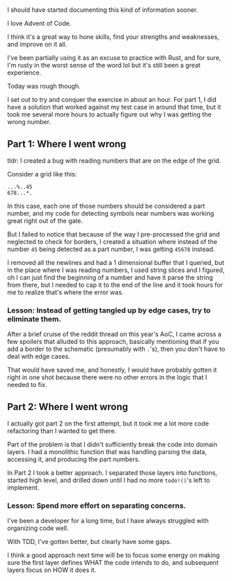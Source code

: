 #

I should have started documenting this kind of information sooner.

I love Advent of Code.

I think it's a great way to hone skills, find your strengths and weaknesses, and improve on it all.

I've been partially using it as an excuse to practice with Rust, and for sure, I'm rusty in the worst sense of the word lol but it's still been a great experience.

Today was rough though.

I set out to try and conquer the exercise in about an hour. For part 1, I did have a solution that worked against my test case in around that time, but it took me several more hours to actually figure out why I was getting the wrong number.

## Part 1: Where I went wrong

tldr: I created a bug with reading numbers that are on the edge of the grid.

Consider a grid like this:

```
...%..45
678...*.
```

In this case, each one of those numbers should be considered a part number, and my code for detecting symbols near numbers was working great right out of the gate.

But I failed to notice that because of the way I pre-processed the grid and neglected to check for borders, I created a situation where instead of the number `45` being detected as a part number, I was getting `45678` instead.

I removed all the newlines and had a 1 dimensional buffer that I queried, but in the place where I was reading numbers, I used string slices and I figured, oh I can just find the beginning of a number and have it parse the string from there, but I needed to cap it to the end of the line and it took hours for me to realize that's where the error was.

### Lesson: Instead of getting tangled up by edge cases, try to eliminate them.

After a brief cruise of the reddit thread on this year's AoC, I came across a few spoilers that alluded to this approach, basically mentioning that if you add a border to the schematic (presumably with `.`'s), then you don't have to deal with edge cases.

That would have saved me, and honestly, I would have probably gotten it right in one shot because there were no other errors in the logic that I needed to fix.

## Part 2: Where I went wrong

I actually got part 2 on the first attempt, but it took me a lot more code refactoring than I wanted to get there.

Part of the problem is that I didn't sufficiently break the code into domain layers. I had a monolithic function that was handling parsing the data, accessing it, and producing the part numbers.

In Part 2 I took a better approach. I separated those layers into functions, started high level, and drilled down until I had no more `todo!()`'s left to implement.

### Lesson: Spend more effort on separating concerns.

I've been a developer for a long time, but I have always struggled with organizing code well.

With TDD, I've gotten better, but clearly have some gaps.

I think a good approach next time will be to focus some energy on making sure the first layer defines WHAT the code intends to do, and subsequent layers focus on HOW it does it.
